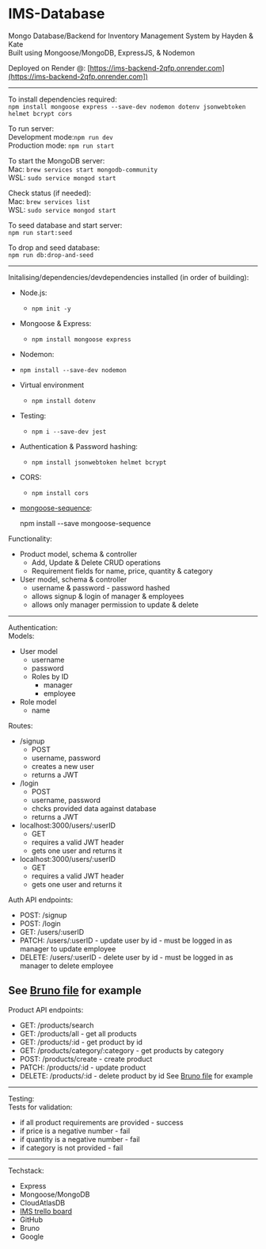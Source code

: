 # IMS-Database
Mongo Database/Backend for Inventory Management System by Hayden & Kate\
Built using Mongoose/MongoDB, ExpressJS, & Nodemon

Deployed on Render @: 
[https://ims-backend-2qfp.onrender.com](https://ims-backend-2qfp.onrender.com])

-----
To install dependencies required:\
`npm install mongoose express --save-dev nodemon dotenv jsonwebtoken helmet bcrypt cors`

To run server:\
Development mode:`npm run dev`\
Production mode: `npm run start`

To start the MongoDB server:\
Mac: `brew services start mongodb-community`\
WSL: `sudo service mongod start`

Check status (if needed): \
Mac: `brew services list`\
WSL: `sudo service mongod start`

To seed database and start server:\
`npm run start:seed`

To drop and seed database:\
`npm run db:drop-and-seed`

---
Initalising/dependencies/devdependencies installed (in order of building):
- Node.js:
    - `npm init -y`
- Mongoose & Express:
    - `npm install mongoose express`
- Nodemon:
- `npm install --save-dev nodemon`
- Virtual environment
    - `npm install dotenv`
- Testing:
    - `npm i --save-dev jest`
- Authentication & Password hashing:
    - `npm install jsonwebtoken helmet bcrypt`
- CORS:
    - `npm install cors`

- [mongoose-sequence](https://www.npmjs.com/package/mongoose-sequence): 



    npm install --save mongoose-sequence


Functionality:
- Product model, schema & controller
    - Add, Update & Delete CRUD operations
    - Requirement fields for name, price, quantity & category
- User model, schema & controller
    - username & password - password hashed
    - allows signup & login of manager & employees
    - allows only manager permission to update & delete

----
Authentication:\
Models:
- User model
    - username
    - password
    - Roles by ID
        - manager
        - employee
- Role model
    - name

Routes: 
- /signup
    - POST 
    - username, password
    - creates a new user
    - returns a JWT
- /login
    - POST 
    - username, password
    - chcks provided data against database
    - returns a JWT
- localhost:3000/users/:userID
    - GET
    - requires a valid JWT header
    - gets one user and returns it
- localhost:3000/users/:userID
    - GET
    - requires a valid JWT header
    - gets one user and returns it


<!-- - localhost:3000/users/refresh?
    - POST
    - requires a valid JWT header
    - checks a JWT and provides a new one if it's valid
    - returns a JWT -->

Auth API endpoints:
- POST: /signup
- POST: /login
- GET: /users/:userID
- PATCH: /users/:userID - update user by id - must be logged in as manager to update employee
- DELETE: /users/:userID - delete user by id - must be logged in as manager to delete employee
<!-- - POST: /users/refresh -->
See [Bruno file](/docs/Bruno/IMS/) for example
---
Product API endpoints:
- GET: /products/search 
- GET: /products/all - get all products
- GET: /products/:id - get product by id
- GET: /products/category/:category - get products by category
- POST: /products/create - create product
- PATCH: /products/:id - update product
- DELETE: /products/:id - delete product by id
See [Bruno file](/docs/Bruno/IMS/) for example

---
Testing:\
Tests for validation:
- if all product requirements are provided - success
- if price is a negative number - fail
- if quantity is a negative number - fail
- if category is not provided - fail
---
Techstack:
- Express
- Mongoose/MongoDB
- CloudAtlasDB
- [IMS trello board](https://trello.com/b/RkNm85hb)
- GitHub
- Bruno
- Google
